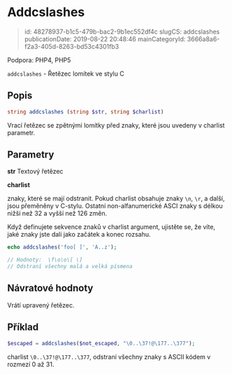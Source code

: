 Addcslashes
================================

> id: 48278937-b1c5-479b-bac2-9b1ec552df4c
> slugCS: addcslashes
> publicationDate: 2019-08-22 20:48:46
> mainCategoryId: 3666a8a6-f2a3-405d-8263-bd53c4301fb3

Podpora: PHP4, PHP5

`addcslashes` - Řetězec lomítek ve stylu C

Popis
--------------------------

```php
string addcslashes (string $str, string $charlist)
```

Vrací řetězec se zpětnými lomítky před znaky, které jsou uvedeny v charlist parametr.

Parametry
--------------------------

**str** Textový řetězec

**charlist**

znaky, které se mají odstranit. Pokud charlist obsahuje znaky `\n`, `\r`, a další,  jsou přeměněny v C-stylu. Ostatní non-alfanumerické ASCI znaky s délkou nižší než 32 a vyšší než 126 změn.

Když definujete sekvence znaků v charlist argument, ujistěte se, že víte, jaké znaky jste dali jako začátek a konec rozsahu.

```php
echo addcslashes('foo[ ]', 'A..z');

// Hodnoty:  \f\o\o\[ \]
// Odstraní všechny malá a velká písmena
```

Návratové hodnoty
--------------------------

Vrátí upravený řetězec.

Příklad
--------------------------

```php
$escaped = addcslashes($not_escaped, "\0..\37!@\177..\377");
```

charlist `\0..\37!@\177..\377`, odstraní všechny znaky s ASCII kódem v rozmezí 0 až 31.
